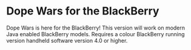 # Dope Wars for the BlackBerry
Dope Wars is here for the BlackBerry! This version will work on modern Java enabled BlackBerry models. Requires a colour BlackBerry running version handheld software version 4.0 or higher.
